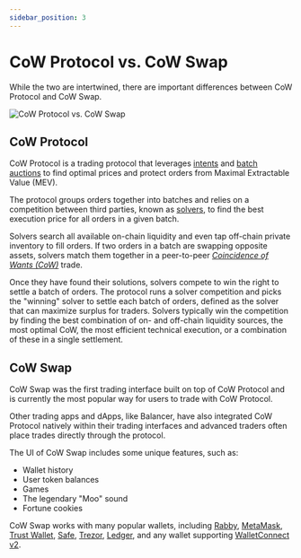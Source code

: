 ```yaml
---
sidebar_position: 3
---
```


# CoW Protocol vs. CoW Swap

While the two are intertwined, there are important differences between CoW Protocol and CoW Swap.

![CoW Protocol vs. CoW Swap](/img/concepts/protocol-vs-swap.png)

## CoW Protocol

CoW Protocol is a trading protocol that leverages [intents](../introduction/intents) and [batch auctions](../introduction/batch-auctions) to find optimal prices and protect orders from Maximal Extractable Value (MEV).

The protocol groups orders together into batches and relies on a competition between third parties, known as [solvers](../introduction/solvers), to find the best execution price for all orders in a given batch.

Solvers search all available on-chain liquidity and even tap off-chain private inventory to fill orders.
If two orders in a batch are swapping opposite assets, solvers match them together in a peer-to-peer [*Coincidence of Wants (CoW)*](./coincidence-of-wants) trade.

Once they have found their solutions, solvers compete to win the right to settle a batch of orders.
The protocol runs a solver competition and picks the "winning" solver to settle each batch of orders, defined as the solver that can maximize surplus for traders.
Solvers typically win the competition by finding the best combination of on- and off-chain liquidity sources, the most optimal CoW, the most efficient technical execution, or a combination of these in a single settlement.

## CoW Swap

CoW Swap was the first trading interface built on top of CoW Protocol and is currently the most popular way for users to trade with CoW Protocol. 

Other trading apps and dApps, like Balancer, have also integrated CoW Protocol natively within their trading interfaces and advanced traders often place trades directly through the protocol.

The UI of CoW Swap includes some unique features, such as:

- Wallet history
- User token balances
- Games
- The legendary "Moo" sound
- Fortune cookies

CoW Swap works with many popular wallets, including [Rabby](https://rabby.io/), [MetaMask](https://metamask.io/), [Trust Wallet](https://trustwallet.com/), [Safe](https://safe.global/), [Trezor](https://trezor.io/), [Ledger](https://www.ledger.com/), and any wallet supporting [WalletConnect v2](https://walletconnect.com/).
